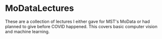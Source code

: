 # MoDataLectures
These are a collection of lectures I either gave for MST's MoData or had planned to give before COVID happened.
This covers basic computer vision and machine learning.
